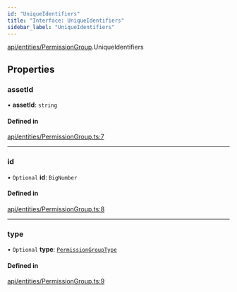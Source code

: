 ```yaml
---
id: "UniqueIdentifiers"
title: "Interface: UniqueIdentifiers"
sidebar_label: "UniqueIdentifiers"
---
```


[api/entities/PermissionGroup](../../../../../modules/API/Entities/PermissionGroup/PermissionGroup.md).UniqueIdentifiers

## Properties

### assetId

• **assetId**: `string`

#### Defined in

[api/entities/PermissionGroup.ts:7](https://github.com/PolymeshAssociation/polymesh-sdk/blob/5b946f904/src/api/entities/PermissionGroup.ts#L7)

___

### id

• `Optional` **id**: `BigNumber`

#### Defined in

[api/entities/PermissionGroup.ts:8](https://github.com/PolymeshAssociation/polymesh-sdk/blob/5b946f904/src/api/entities/PermissionGroup.ts#L8)

___

### type

• `Optional` **type**: [`PermissionGroupType`](../../../../../enums/API/Entities/Types/PermissionGroupType/PermissionGroupType.md)

#### Defined in

[api/entities/PermissionGroup.ts:9](https://github.com/PolymeshAssociation/polymesh-sdk/blob/5b946f904/src/api/entities/PermissionGroup.ts#L9)
